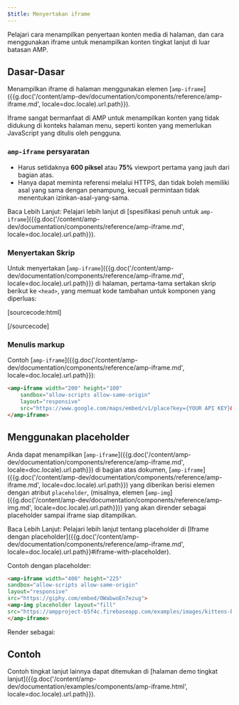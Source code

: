 ```yaml
---
$title: Menyertakan iframe
---
```


Pelajari cara menampilkan penyertaan konten media di halaman, dan cara menggunakan iframe untuk menampilkan konten tingkat lanjut di luar batasan AMP.

## Dasar-Dasar

Menampilkan iframe di halaman menggunakan elemen [`amp-iframe`]({{g.doc('/content/amp-dev/documentation/components/reference/amp-iframe.md', locale=doc.locale).url.path}}).

Iframe sangat bermanfaat di AMP untuk menampilkan konten yang tidak didukung di konteks halaman menu,
seperti konten yang memerlukan JavaScript yang ditulis oleh pengguna.

### `amp-iframe` persyaratan

* Harus setidaknya **600 piksel** atau **75%** viewport pertama yang jauh dari bagian atas.
* Hanya dapat meminta referensi melalui HTTPS, dan tidak boleh memiliki asal yang sama dengan penampung, kecuali permintaan tidak menentukan izinkan-asal-yang-sama.

Baca Lebih Lanjut: Pelajari lebih lanjut di [spesifikasi penuh untuk `amp-iframe`]({{g.doc('/content/amp-dev/documentation/components/reference/amp-iframe.md', locale=doc.locale).url.path}}).

### Menyertakan Skrip

Untuk menyertakan [`amp-iframe`]({{g.doc('/content/amp-dev/documentation/components/reference/amp-iframe.md', locale=doc.locale).url.path}}) di halaman, pertama-tama sertakan skrip berikut ke `<head>`, yang memuat kode
tambahan untuk komponen yang diperluas:

[sourcecode:html]
<script async custom-element="amp-iframe"
    src="https://cdn.ampproject.org/v0/amp-iframe-0.1.js"></script>
[/sourcecode]

### Menulis markup

Contoh [`amp-iframe`]({{g.doc('/content/amp-dev/documentation/components/reference/amp-iframe.md', locale=doc.locale).url.path}}):

```html
<amp-iframe width="200" height="100"
    sandbox="allow-scripts allow-same-origin"
    layout="responsive"
    src="https://www.google.com/maps/embed/v1/place?key={YOUR API KEY}&q=europe">
</amp-iframe>
```

## Menggunakan placeholder

Anda dapat menampilkan [`amp-iframe`]({{g.doc('/content/amp-dev/documentation/components/reference/amp-iframe.md', locale=doc.locale).url.path}}) di bagian atas dokumen, [`amp-iframe`]({{g.doc('/content/amp-dev/documentation/components/reference/amp-iframe.md', locale=doc.locale).url.path}}) yang diberikan berisi elemen dengan atribut `placeholder`, (misalnya, elemen [`amp-img`]({{g.doc('/content/amp-dev/documentation/components/reference/amp-img.md', locale=doc.locale).url.path}})) yang akan dirender sebagai placeholder sampai iframe siap ditampilkan.

Baca Lebih Lanjut: Pelajari lebih lanjut tentang placeholder di [Iframe dengan placeholder]({{g.doc('/content/amp-dev/documentation/components/reference/amp-iframe.md', locale=doc.locale).url.path}}#iframe-with-placeholder).

Contoh dengan placeholder:

```html
<amp-iframe width="400" height="225"
sandbox="allow-scripts allow-same-origin"
layout="responsive"
src="https://giphy.com/embed/OWabwoEn7ezug">
<amp-img placeholder layout="fill"
src="https://ampproject-b5f4c.firebaseapp.com/examples/images/kittens-biting.jpg"></amp-img>
</amp-iframe>
```
Render sebagai:

<amp-iframe width="400" height="225"
sandbox="allow-scripts allow-same-origin"
layout="responsive"
src="https://giphy.com/embed/OWabwoEn7ezug">
<amp-img placeholder layout="fill"
src="https://ampproject-b5f4c.firebaseapp.com/examples/images/kittens-biting.jpg"></amp-img>
</amp-iframe>

## Contoh

Contoh tingkat lanjut lainnya dapat ditemukan di [halaman demo tingkat lanjut]({{g.doc('/content/amp-dev/documentation/examples/components/amp-iframe.html', locale=doc.locale).url.path}}).
